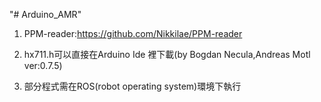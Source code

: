"# Arduino_AMR" 

1. PPM-reader:https://github.com/Nikkilae/PPM-reader

2. hx711.h可以直接在Arduino Ide 裡下載(by Bogdan Necula,Andreas Motl ver:0.7.5)

3. 部分程式需在ROS(robot operating system)環境下執行
